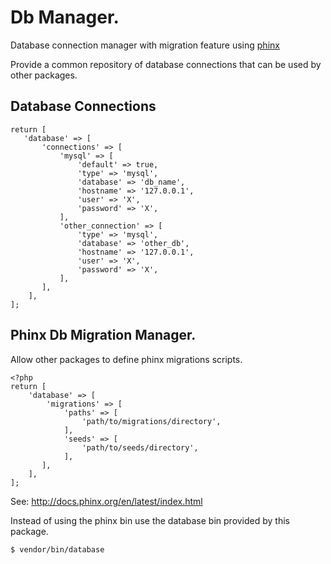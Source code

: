 # Db Manager.

Database connection manager with migration feature using [phinx](https://phinx.org)

Provide a common repository of database connections that can be used by other packages.

## Database Connections

```
return [
   'database' => [
       'connections' => [
           'mysql' => [
               'default' => true,
               'type' => 'mysql',
               'database' => 'db_name',
               'hostname' => '127.0.0.1',
               'user' => 'X',
               'password' => 'X',
           ],
           'other_connection' => [
               'type' => 'mysql',
               'database' => 'other_db',
               'hostname' => '127.0.0.1',
               'user' => 'X',
               'password' => 'X',
           ],
       ],
    ],
];
```

## Phinx Db Migration Manager.

Allow other packages to define phinx migrations scripts. 

```
<?php 
return [
    'database' => [
        'migrations' => [
            'paths' => [
                'path/to/migrations/directory',
            ],
            'seeds' => [
                'path/to/seeds/directory',
            ],
       ],
    ],
];
```

See: http://docs.phinx.org/en/latest/index.html

Instead of using the phinx bin use the database bin provided by this package.

```
$ vendor/bin/database
```
